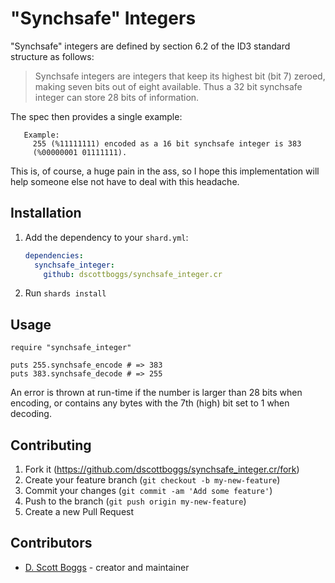 # "Synchsafe" Integers

"Synchsafe" integers are defined by section 6.2 of the ID3 standard structure as
follows:

> Synchsafe integers are integers that keep its highest bit (bit 7) zeroed,
making seven bits out of eight available. Thus a 32 bit synchsafe integer can
store 28 bits of information.

The spec then provides a single example:
```
   Example:
     255 (%11111111) encoded as a 16 bit synchsafe integer is 383
     (%00000001 01111111).
```

This is, of course, a huge pain in the ass, so I hope this implementation will
help someone else not have to deal with this headache.

## Installation

1. Add the dependency to your `shard.yml`:

   ```yaml
   dependencies:
     synchsafe_integer:
       github: dscottboggs/synchsafe_integer.cr
   ```

2. Run `shards install`

## Usage

```crystal
require "synchsafe_integer"

puts 255.synchsafe_encode # => 383
puts 383.synchsafe_decode # => 255
```

An error is thrown at run-time if the number is larger than 28 bits when
encoding, or contains any bytes with the 7th (high) bit set to 1 when decoding.

## Contributing

1. Fork it (<https://github.com/dscottboggs/synchsafe_integer.cr/fork>)
2. Create your feature branch (`git checkout -b my-new-feature`)
3. Commit your changes (`git commit -am 'Add some feature'`)
4. Push to the branch (`git push origin my-new-feature`)
5. Create a new Pull Request

## Contributors

- [D. Scott Boggs](https://github.com/dscottboggs) - creator and maintainer
